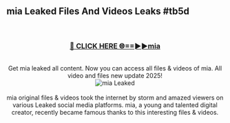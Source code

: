 ## mia Leaked Files And Videos Leaks #tb5d
<br>
<div align="center">
<h3><a href="https://watchclip.my.id/mia" rel="nofollow">🔴 CLICK HERE 🌐==►►mia</a></h3>
<br>
Get mia leaked all content. Now you can access all files & videos of mia. All video and files new update 2025!
<br>
<a href="https://watchclip.my.id/mia" rel="nofollow" data-target="animated-image.originalLink"><img src="https://i.ibb.co.com/WyWwxjT/player-gif2.gif" alt="mia Leaked" style="max-width: 100%; display: inline-block;" data-target="animated-image.originalImage"></a>
<br><br>
mia original files & videos took the internet by storm and amazed viewers on various Leaked social media platforms. mia, a young and talented digital creator, recently became famous thanks to this interesting files & videos.
</div>
<br>